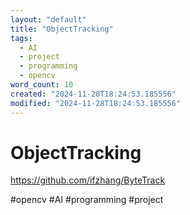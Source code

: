 ```yaml
---
layout: "default"
title: "ObjectTracking"
tags:
  - AI
  - project
  - programming
  - opencv
word_count: 10
created: "2024-11-28T18:24:53.185556"
modified: "2024-11-28T18:24:53.185556"
---
```

# ObjectTracking

https://github.com/ifzhang/ByteTrack

#opencv #AI #programming #project